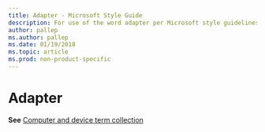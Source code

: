 ```yaml
---
title: Adapter - Microsoft Style Guide
description: For use of the word adapter per Microsoft style guidelines, this article links to a computer and device term collection.
author: pallep
ms.author: pallep
ms.date: 01/19/2018
ms.topic: article
ms.prod: non-product-specific
---
```


# Adapter

**See** [Computer and device term collection](~/a-z-word-list-term-collections/term-collections/computer-device-terms.md)
